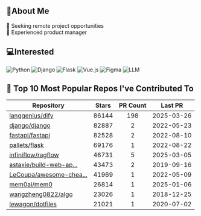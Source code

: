 ## 💫About Me 
👯 Seeking remote project opportunities   
🌱 Experienced product manager

## 💻Interested
![Python](https://img.shields.io/badge/python-3670A0?style=for-the-badge&logo=python&logoColor=ffdd54) ![Django](https://img.shields.io/badge/django-%23092E20.svg?style=for-the-badge&logo=django&logoColor=white) ![Flask](https://img.shields.io/badge/flask-%23000.svg?style=for-the-badge&logo=flask&logoColor=white) ![Vue.js](https://img.shields.io/badge/vuejs-%2335495e.svg?style=for-the-badge&logo=vuedotjs&logoColor=%234FC08D)  ![Figma](https://img.shields.io/badge/figma-%23F24E1E.svg?style=for-the-badge&logo=figma&logoColor=white) ![LLM](https://img.shields.io/badge/LLM-%23412991.svg?style=for-the-badge&logo=openai&logoColor=white)

## 🌟 Top 10 Most Popular Repos I've Contributed To

| Repository | Stars | PR Count | Last PR |
|-----|:---:|:---:|:---:|
| [langgenius/dify](https://github.com/langgenius/dify) | 86144 | 198 | 2025-03-26 |
| [django/django](https://github.com/django/django) | 82887 | 2 | 2022-05-23 |
| [fastapi/fastapi](https://github.com/fastapi/fastapi) | 82528 | 2 | 2022-08-10 |
| [pallets/flask](https://github.com/pallets/flask) | 69176 | 1 | 2022-08-22 |
| [infiniflow/ragflow](https://github.com/infiniflow/ragflow) | 46731 | 5 | 2025-03-05 |
| [astaxie/build-web-ap...](https://github.com/astaxie/build-web-application-with-golang) | 43473 | 2 | 2019-09-16 |
| [LeCoupa/awesome-chea...](https://github.com/LeCoupa/awesome-cheatsheets) | 41969 | 1 | 2022-05-09 |
| [mem0ai/mem0](https://github.com/mem0ai/mem0) | 26814 | 1 | 2025-01-06 |
| [wangzheng0822/algo](https://github.com/wangzheng0822/algo) | 23026 | 1 | 2018-12-25 |
| [lewagon/dotfiles](https://github.com/lewagon/dotfiles) | 21021 | 1 | 2020-07-02 |

